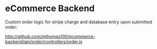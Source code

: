 # eCommerce Backend

Custom order logic for stripe charge and database entry upon submitted order:

http://github.com/mthomas100/ecommerce-backend/api/order/controllers/order.js
